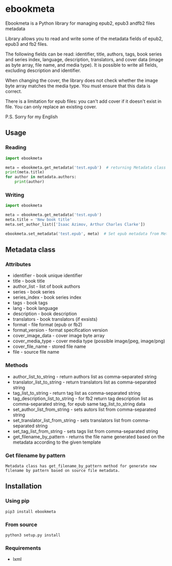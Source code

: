 # ebookmeta

Ebookmeta is a Python library for managing epub2, epub3 andfb2 files metadata

Library allows you to read and write some of the metadata fields of epub2, epub3 and fb2 files.

The following fields can be read: identifier, title, authors, tags, book series and series index, language, description, translators, and cover data (image as byte array, file name, and media type).
It is possible to write all fields, excluding description and identifier.

When changing the cover, the library does not check whether the image byte array matches the media type. You must ensure that this data is correct.

There is a limitation for epub files: you can't add cover if it doesn't exist in file. You can only replace an existing cover.

P.S. 
Sorry for my English


## Usage

### Reading
```python
import ebookmeta

meta = ebookmeta.get_metadata('test.epub')  # returning Metadata class
print(meta.title)
for author in metadata.authors:
    print(author)
```

### Writing
```python
import ebookmeta

meta = ebookmeta.get_metadata('test.epub')
meta.title = 'New book title'
meta.set_author_list(['Isaac Azimov, Arthur Charles Clarke'])

ebookmeta.set_metadata('test.epub', meta)  # Set epub metadata from Metadata class
```

## Metadata class

### Attributes
* identifier - book unique identifier
* title - book title
* author_list - list of book authors
* series - book series
* series_index - book series index
* tags - book tags
* lang - book language
* description - book description
* translators - book translators (if exsists)
* format - file format (epub or fb2)
* format_version - format specification version 
* cover_image_data - cover image byte array
* cover_media_type - cover media type (possible image/jpeg, image/png)
* cover_file_name - stored file name
* file - source file name

### Methods 
* author_list_to_string - return authors list as comma-separated string
* translator_list_to_string - return translators list as comma-separated string
* tag_list_to_string - return tag list as comma-separated string
* tag_description_list_to_string - for fb2 return tag description  list as comma-separated string, for epub same tag_list_to_string data
* set_author_list_from_string - sets autors list from comma-separated string
* set_translator_list_from_string - sets translators list from comma-separated string
* set_tag_list_from_string - sets tags list from comma-separated string
* get_filename_by_pattern - returns the file name generated based on the metadata according to the given template


### Get filename by pattern
    Metadata class has get_filename_by_pattern method for generate new filename by pattern based on source file metadata.

## Installation
### Using pip
```pip3 install ebookmeta```
### From source
```python3 setup.py install```
### Requirements
* lxml


